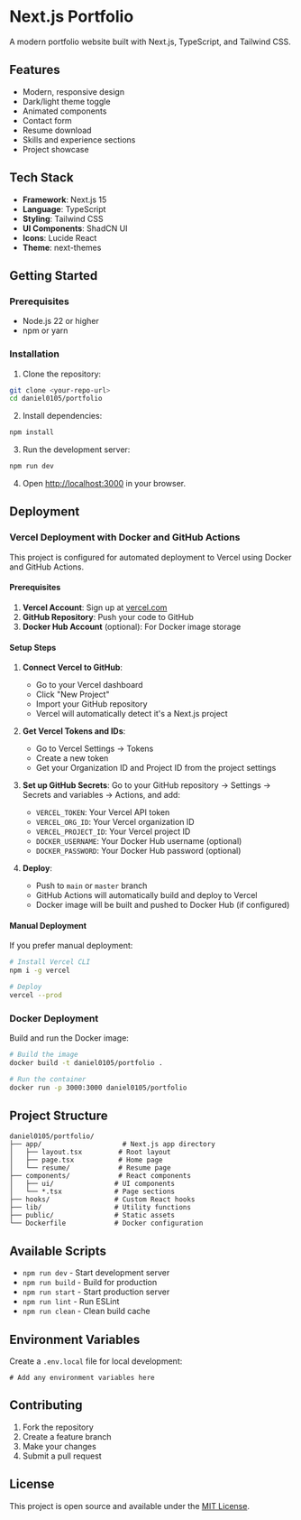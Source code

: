 # Next.js Portfolio

A modern portfolio website built with Next.js, TypeScript, and Tailwind CSS.

## Features

- Modern, responsive design
- Dark/light theme toggle
- Animated components
- Contact form
- Resume download
- Skills and experience sections
- Project showcase

## Tech Stack

- **Framework**: Next.js 15
- **Language**: TypeScript
- **Styling**: Tailwind CSS
- **UI Components**: ShadCN UI
- **Icons**: Lucide React
- **Theme**: next-themes

## Getting Started

### Prerequisites

- Node.js 22 or higher
- npm or yarn

### Installation

1. Clone the repository:
```bash
git clone <your-repo-url>
cd daniel0105/portfolio
```

2. Install dependencies:
```bash
npm install
```

3. Run the development server:
```bash
npm run dev
```

4. Open [http://localhost:3000](http://localhost:3000) in your browser.

## Deployment

### Vercel Deployment with Docker and GitHub Actions

This project is configured for automated deployment to Vercel using Docker and GitHub Actions.

#### Prerequisites

1. **Vercel Account**: Sign up at [vercel.com](https://vercel.com)
2. **GitHub Repository**: Push your code to GitHub
3. **Docker Hub Account** (optional): For Docker image storage

#### Setup Steps

1. **Connect Vercel to GitHub**:
   - Go to your Vercel dashboard
   - Click "New Project"
   - Import your GitHub repository
   - Vercel will automatically detect it's a Next.js project

2. **Get Vercel Tokens and IDs**:
   - Go to Vercel Settings → Tokens
   - Create a new token
   - Get your Organization ID and Project ID from the project settings

3. **Set up GitHub Secrets**:
   Go to your GitHub repository → Settings → Secrets and variables → Actions, and add:
   - `VERCEL_TOKEN`: Your Vercel API token
   - `VERCEL_ORG_ID`: Your Vercel organization ID
   - `VERCEL_PROJECT_ID`: Your Vercel project ID
   - `DOCKER_USERNAME`: Your Docker Hub username (optional)
   - `DOCKER_PASSWORD`: Your Docker Hub password (optional)

4. **Deploy**:
   - Push to `main` or `master` branch
   - GitHub Actions will automatically build and deploy to Vercel
   - Docker image will be built and pushed to Docker Hub (if configured)

#### Manual Deployment

If you prefer manual deployment:

```bash
# Install Vercel CLI
npm i -g vercel

# Deploy
vercel --prod
```

### Docker Deployment

Build and run the Docker image:

```bash
# Build the image
docker build -t daniel0105/portfolio .

# Run the container
docker run -p 3000:3000 daniel0105/portfolio
```

## Project Structure

```
daniel0105/portfolio/
├── app/                    # Next.js app directory
│   ├── layout.tsx         # Root layout
│   ├── page.tsx           # Home page
│   └── resume/            # Resume page
├── components/            # React components
│   ├── ui/               # UI components
│   └── *.tsx             # Page sections
├── hooks/                # Custom React hooks
├── lib/                  # Utility functions
├── public/               # Static assets
└── Dockerfile            # Docker configuration
```

## Available Scripts

- `npm run dev` - Start development server
- `npm run build` - Build for production
- `npm run start` - Start production server
- `npm run lint` - Run ESLint
- `npm run clean` - Clean build cache

## Environment Variables

Create a `.env.local` file for local development:

```env
# Add any environment variables here
```

## Contributing

1. Fork the repository
2. Create a feature branch
3. Make your changes
4. Submit a pull request

## License

This project is open source and available under the [MIT License](LICENSE).

